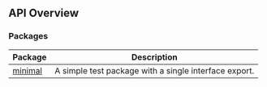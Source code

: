 ## API Overview

### Packages

| Package | Description |
| --- | --- |
| [minimal](docs/minimal) | A simple test package with a single interface export. |
